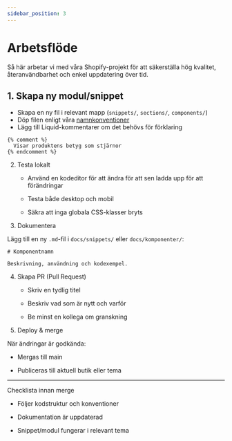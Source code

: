 ```yaml
---
sidebar_position: 3
---
```


# Arbetsflöde

Så här arbetar vi med våra Shopify-projekt för att säkerställa hög kvalitet, återanvändbarhet och enkel uppdatering över tid.

## 1. Skapa ny modul/snippet

- Skapa en ny fil i relevant mapp (`snippets/`, `sections/`, `components/`)
- Döp filen enligt våra [namnkonventioner](../01-struktur/namnkonventioner.md)
- Lägg till Liquid-kommentarer om det behövs för förklaring

```liquid
{% comment %}
  Visar produktens betyg som stjärnor
{% endcomment %}
```

2. Testa lokalt

   - Använd en kodeditor för att ändra för att sen ladda upp för att förändringar

   - Testa både desktop och mobil

   - Säkra att inga globala CSS-klasser bryts

3. Dokumentera

Lägg till en ny ```.md```-fil i ```docs/snippets/``` eller ```docs/komponenter/```:

```liquid
# Komponentnamn

Beskrivning, användning och kodexempel.

```

4. Skapa PR (Pull Request)

   - Skriv en tydlig titel

   - Beskriv vad som är nytt och varför

   - Be minst en kollega om granskning

5. Deploy & merge

När ändringar är godkända:

   - Mergas till main

   - Publiceras till aktuell butik eller tema

---

Checklista innan merge

 - Följer kodstruktur och konventioner

 - Dokumentation är uppdaterad

 - Snippet/modul fungerar i relevant tema